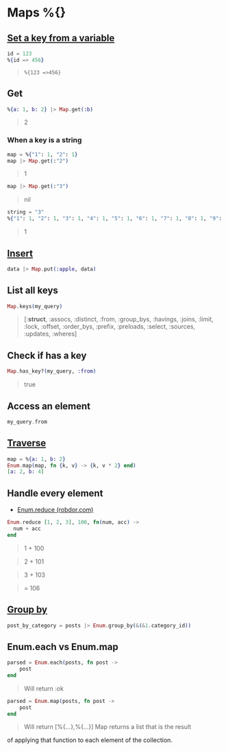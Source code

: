 # Maps %{}

## [Set a key from a variable](https://hexdocs.pm/elixir/Map.html)

```ex
id = 123
%{id => 456}
```
> `%{123 =>456}`

## Get

```ex
%{a: 1, b: 2} |> Map.get(:b)
```
> 2

### When a key is a string

```ex
map = %{"1": 1, "2": 1}
map |> Map.get(:"2")
```
> 1

```ex
map |> Map.get(:"3")
```
> nil

```ex
string = "3"
%{"1": 1, "2": 1, "3": 1, "4": 1, "5": 1, "6": 1, "7": 1, "8": 1, "9": 1} |> Map.get(string |> String.to_atom)
```
> 1

## [Insert](https://hexdocs.pm/elixir/Map.html#put/3)

```ex
data |> Map.put(:apple, data)
```

## List all keys

```ex
Map.keys(my_query)
```
> [:__struct__, :assocs, :distinct, :from, :group_bys, :havings, :joins, :limit,
> :lock, :offset, :order_bys, :prefix, :preloads, :select, :sources, :updates,
> :wheres]

## Check if has a key

```ex
Map.has_key?(my_query, :from)
```
> true

## Access an element

```ex
my_query.from
```

## [Traverse](https://hexdocs.pm/elixir/Enum.html)

```ex
map = %{a: 1, b: 2}
Enum.map(map, fn {k, v} -> {k, v * 2} end)
[a: 2, b: 4]
```

## Handle every element

* [Enum.reduce (robdor.com)](https://robdor.com/2015/01/22/elixir-enum-reduce/)

```ex
Enum.reduce [1, 2, 3], 100, fn(num, acc) ->
  num + acc
end
````
> 1 + 100

> 2 + 101

> 3 + 103

> = 106

## [Group by](https://stackoverflow.com/a/40145358)

```ex
post_by_category = posts |> Enum.group_by(&(&1.category_id))
```

## Enum.each vs Enum.map

```ex
parsed = Enum.each(posts, fn post ->    
    post
end
```
> Will return :ok


```ex
parsed = Enum.map(posts, fn post ->
    post
end
```
> Will return [%{...},%{...}] 
Map returns a list that is the result

of applying that function to each element of the collection.
